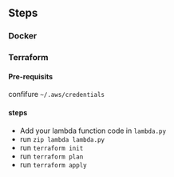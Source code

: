 ## Steps

### Docker


### Terraform

#### Pre-requisits
confifure `~/.aws/credentials`

#### steps
* Add your lambda function code in `lambda.py`
* run `zip lambda lambda.py`
* run `terraform init`
* run `terraform plan`
* run `terraform apply`
